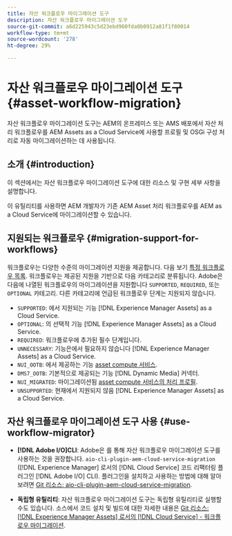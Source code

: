 ```yaml
---
title: 자산 워크플로우 마이그레이션 도구
description: 자산 워크플로우 마이그레이션 도구
source-git-commit: a6d225943c5d23ebd960fda0b0912a81f1f80014
workflow-type: tm+mt
source-wordcount: '278'
ht-degree: 29%

---
```


# 자산 워크플로우 마이그레이션 도구 {#asset-workflow-migration}

자산 워크플로우 마이그레이션 도구는 AEM의 온프레미스 또는 AMS 배포에서 자산 처리 워크플로우를 AEM Assets as a Cloud Service에 사용할 프로필 및 OSGi 구성 처리로 자동 마이그레이션하는 데 사용됩니다.

## 소개 {#introduction}

이 섹션에서는 자산 워크플로우 마이그레이션 도구에 대한 리소스 및 구현 세부 사항을 설명합니다.

이 유틸리티를 사용하면 AEM 개발자가 기존 AEM Asset 처리 워크플로우를 AEM as a Cloud Service에 마이그레이션할 수 있습니다.

## 지원되는 워크플로우 {#migration-support-for-workflows}

워크플로우는 다양한 수준의 마이그레이션 지원을 제공합니다. 다음 보기 [특정 워크플로우 목록](https://github.com/adobe/aem-cloud-migration/blob/master/src/main/resources/workflowSteps.properties). 워크플로우는 제공된 지원을 기반으로 다음 카테고리로 분류됩니다. Adobe은 다음에 나열된 워크플로우의 마이그레이션을 지원합니다 `SUPPORTED`, `REQUIRED`, 또는 `OPTIONAL` 카테고리. 다른 카테고리에 언급된 워크플로우 단계는 지원되지 않습니다.

* `SUPPORTED`: 에서 지원되는 기능 [!DNL Experience Manager Assets] as a Cloud Service.
* `OPTIONAL`: 의 선택적 기능 [!DNL Experience Manager Assets] as a Cloud Service.
* `REQUIRED`: 워크플로우에 추가된 필수 단계입니다.
* `UNNECESSARY`: 기능은에서 필요하지 않습니다 [!DNL Experience Manager Assets] as a Cloud Service.
* `NUI_OOTB`: 에서 제공하는 기능 [asset compute 서비스](/help/assets/asset-microservices-configure-and-use.md).
* `DMS7_OOTB`: 기본적으로 제공되는 기능 [!DNL Dynamic Media] 커넥터.
* `NUI_MIGRATED`: 마이그레이션됨 [asset compute 서비스의 처리 프로필](/help/assets/asset-microservices-configure-and-use.md).
* `UNSUPPORTED`: 현재에서 지원되지 않음 [!DNL Experience Manager Assets] as a Cloud Service.

## 자산 워크플로우 마이그레이션 도구 사용 {#use-workflow-migrator}

* **[!DNL Adobe I/O]CLI**: Adobe은 를 통해 자산 워크플로우 마이그레이션 도구를 사용하는 것을 권장합니다. `aio-cli-plugin-aem-cloud-service-migration` ([!DNL Experience Manager] 로서의 [!DNL Cloud Service] 코드 리팩터링 플러그인 [!DNL Adobe I/O] CLI). 플러그인을 설치하고 사용하는 방법에 대해 알아보려면 [Git 리소스: aio-cli-plugin-aem-cloud-service-migration](https://github.com/adobe/aio-cli-plugin-aem-cloud-service-migration#introduction).

* **독립형 유틸리티**: 자산 워크플로우 마이그레이션 도구는 독립형 유틸리티로 실행할 수도 있습니다. 소스에서 코드 설치 및 빌드에 대한 자세한 내용은 [Git 리소스: [!DNL Experience Manager Assets] 로서의 [!DNL Cloud Service] - 워크플로우 마이그레이션](https://github.com/adobe/aem-cloud-migration).
